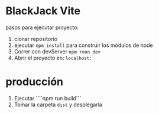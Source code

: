 # BlackJack Vite

pasos para ejecutar proyecto:

1. clonar repositorio
2. ejecutar ```npm install``` para construir los módulos de node
3. Correr con devServer ```npm reun dev```
4. Abrir el proyecto en: ```localhost:```

# producción

1. Ejecutar ````npm run build```
2. Tomar la carpeta `dist` y desplegarla
